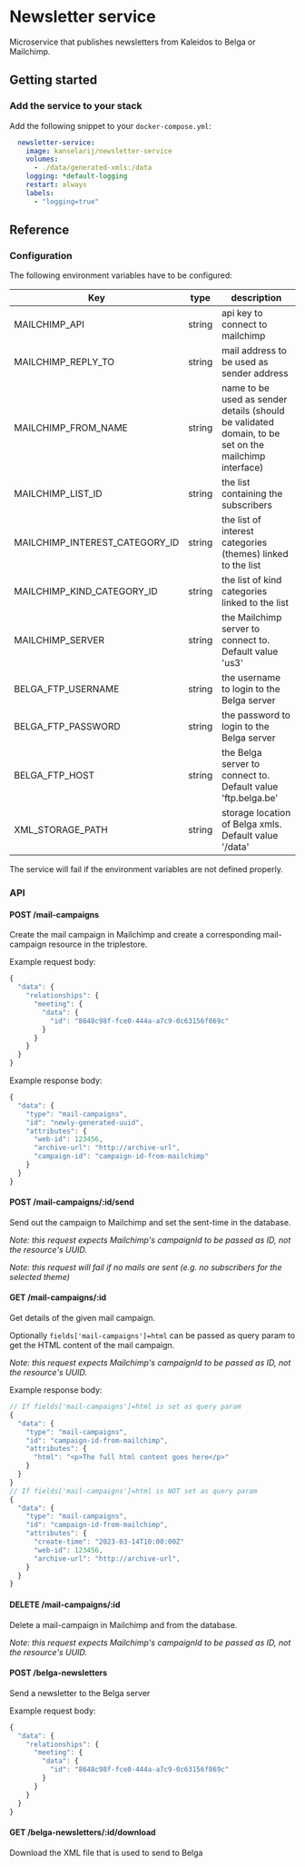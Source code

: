 # Newsletter service
Microservice that publishes newsletters from Kaleidos to Belga or Mailchimp.

## Getting started
### Add the service to your stack
Add the following snippet to your `docker-compose.yml`:
```yml
  newsletter-service:
    image: kanselarij/newsletter-service
    volumes:
      - ./data/generated-xmls:/data
    logging: *default-logging
    restart: always
    labels:
      - "logging=true"
```
## Reference
### Configuration

The following environment variables have to be configured:

| Key                            | type   | description                                                  |
|--------------------------------|--------|--------------------------------------------------------------|
| MAILCHIMP_API                  | string | api key to connect to mailchimp                              |
| MAILCHIMP_REPLY_TO             | string | mail address to be used as sender address                    |
| MAILCHIMP_FROM_NAME            | string | name to be used as sender details (should be validated domain, to be set on the mailchimp interface)                             |
| MAILCHIMP_LIST_ID              | string | the list containing the subscribers                          |
| MAILCHIMP_INTEREST_CATEGORY_ID | string | the list of interest categories (themes) linked to the list  |
| MAILCHIMP_KIND_CATEGORY_ID     | string | the list of kind categories linked to the list               |
| MAILCHIMP_SERVER               | string | the Mailchimp server to connect to. Default value 'us3'      |
| BELGA_FTP_USERNAME             | string | the username to login to the Belga server                    |
| BELGA_FTP_PASSWORD             | string | the password to login to the Belga server                    |
| BELGA_FTP_HOST                 | string | the Belga server to connect to. Default value 'ftp.belga.be' |
| XML_STORAGE_PATH               | string | storage location of Belga xmls. Default value '/data'       |

The service will fail if the environment variables are not defined properly.

### API

#### POST /mail-campaigns

Create the mail campaign in Mailchimp and create a corresponding mail-campaign resource in the triplestore.

Example request body:
```javascript
{
  "data": {
    "relationships": {
      "meeting": {
        "data": {
          "id": "8648c98f-fce0-444a-a7c9-0c63156f869c"
        }
      }
    }
  }
}
```

Example response body:

``` javascript
{
  "data": {
    "type": "mail-campaigns",
    "id": "newly-generated-uuid",
    "attributes": {
      "web-id": 123456,
      "archive-url": "http://archive-url",
      "campaign-id": "campaign-id-from-mailchimp"
    }
  }
}
```

#### POST /mail-campaigns/:id/send

Send out the campaign to Mailchimp and set the sent-time in the database.

_Note: this request expects Mailchimp's campaignId to be passed as ID, not the resource's UUID._

_Note: this request will fail if no mails are sent (e.g. no subscribers for the selected theme)_

#### GET /mail-campaigns/:id

Get details of the given mail campaign.

Optionally `fields['mail-campaigns']=html` can be passed as query param to get the HTML content of the mail campaign.

_Note: this request expects Mailchimp's campaignId to be passed as ID, not the resource's UUID._

Example response body:

``` javascript
// If fields['mail-campaigns']=html is set as query param
{
  "data": {
    "type": "mail-campaigns",
    "id": "campaign-id-from-mailchimp",
    "attributes": {
      "html": "<p>The full html content goes here</p>"
    }
  }
}
// If fields['mail-campaigns']=html is NOT set as query param
{
  "data": {
    "type": "mail-campaigns",
    "id": "campaign-id-from-mailchimp",
    "attributes": {
      "create-time": "2023-03-14T10:00:00Z"
      "web-id": 123456,
      "archive-url": "http://archive-url",
    }
  }
}
```

#### DELETE /mail-campaigns/:id

Delete a mail-campaign in Mailchimp and from the database.

_Note: this request expects Mailchimp's campaignId to be passed as ID, not the resource's UUID._

#### POST /belga-newsletters

Send a newsletter to the Belga server

Example request body:
```javascript
{
  "data": {
    "relationships": {
      "meeting": {
        "data": {
          "id": "8648c98f-fce0-444a-a7c9-0c63156f869c"
        }
      }
    }
  }
}
```

#### GET /belga-newsletters/:id/download

Download the XML file that is used to send to Belga
